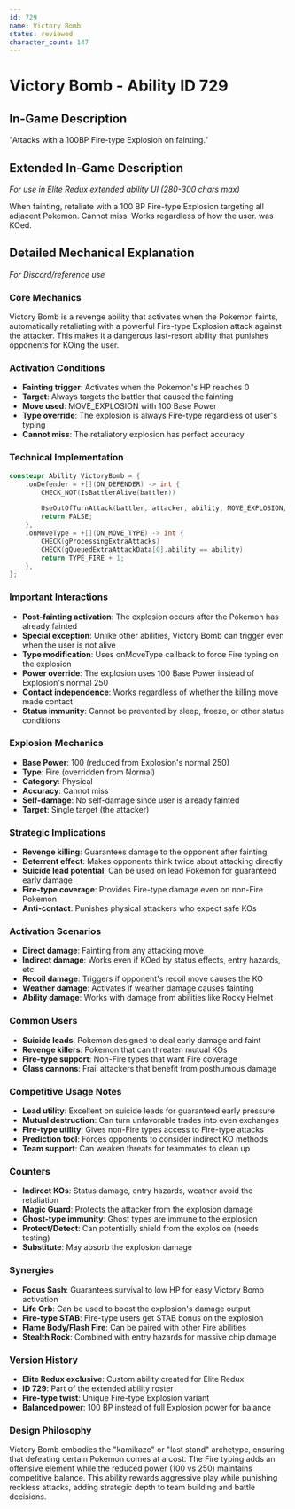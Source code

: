```yaml
---
id: 729
name: Victory Bomb
status: reviewed
character_count: 147
---
```


# Victory Bomb - Ability ID 729

## In-Game Description
"Attacks with a 100BP Fire-type Explosion on fainting."

## Extended In-Game Description
*For use in Elite Redux extended ability UI (280-300 chars max)*

When fainting, retaliate with a 100 BP Fire-type Explosion targeting all adjacent Pokemon. Cannot miss. Works regardless of how the user. was KOed.

## Detailed Mechanical Explanation
*For Discord/reference use*

### Core Mechanics
Victory Bomb is a revenge ability that activates when the Pokemon faints, automatically retaliating with a powerful Fire-type Explosion attack against the attacker. This makes it a dangerous last-resort ability that punishes opponents for KOing the user.

### Activation Conditions
- **Fainting trigger**: Activates when the Pokemon's HP reaches 0
- **Target**: Always targets the battler that caused the fainting
- **Move used**: MOVE_EXPLOSION with 100 Base Power
- **Type override**: The explosion is always Fire-type regardless of user's typing
- **Cannot miss**: The retaliatory explosion has perfect accuracy

### Technical Implementation
```c
constexpr Ability VictoryBomb = {
    .onDefender = +[](ON_DEFENDER) -> int {
        CHECK_NOT(IsBattlerAlive(battler))

        UseOutOfTurnAttack(battler, attacker, ability, MOVE_EXPLOSION, 100);
        return FALSE;
    },
    .onMoveType = +[](ON_MOVE_TYPE) -> int {
        CHECK(gProcessingExtraAttacks)
        CHECK(gQueuedExtraAttackData[0].ability == ability)
        return TYPE_FIRE + 1;
    },
};
```

### Important Interactions
- **Post-fainting activation**: The explosion occurs after the Pokemon has already fainted
- **Special exception**: Unlike other abilities, Victory Bomb can trigger even when the user is not alive
- **Type modification**: Uses onMoveType callback to force Fire typing on the explosion
- **Power override**: The explosion uses 100 Base Power instead of Explosion's normal 250
- **Contact independence**: Works regardless of whether the killing move made contact
- **Status immunity**: Cannot be prevented by sleep, freeze, or other status conditions

### Explosion Mechanics
- **Base Power**: 100 (reduced from Explosion's normal 250)
- **Type**: Fire (overridden from Normal)
- **Category**: Physical
- **Accuracy**: Cannot miss
- **Self-damage**: No self-damage since user is already fainted
- **Target**: Single target (the attacker)

### Strategic Implications
- **Revenge killing**: Guarantees damage to the opponent after fainting
- **Deterrent effect**: Makes opponents think twice about attacking directly
- **Suicide lead potential**: Can be used on lead Pokemon for guaranteed early damage
- **Fire-type coverage**: Provides Fire-type damage even on non-Fire Pokemon
- **Anti-contact**: Punishes physical attackers who expect safe KOs

### Activation Scenarios
- **Direct damage**: Fainting from any attacking move
- **Indirect damage**: Works even if KOed by status effects, entry hazards, etc.
- **Recoil damage**: Triggers if opponent's recoil move causes the KO
- **Weather damage**: Activates if weather damage causes fainting
- **Ability damage**: Works with damage from abilities like Rocky Helmet

### Common Users
- **Suicide leads**: Pokemon designed to deal early damage and faint
- **Revenge killers**: Pokemon that can threaten mutual KOs
- **Fire-type support**: Non-Fire types that want Fire coverage
- **Glass cannons**: Frail attackers that benefit from posthumous damage

### Competitive Usage Notes
- **Lead utility**: Excellent on suicide leads for guaranteed early pressure
- **Mutual destruction**: Can turn unfavorable trades into even exchanges
- **Fire-type utility**: Gives non-Fire types access to Fire-type attacks
- **Prediction tool**: Forces opponents to consider indirect KO methods
- **Team support**: Can weaken threats for teammates to clean up

### Counters
- **Indirect KOs**: Status damage, entry hazards, weather avoid the retaliation
- **Magic Guard**: Protects the attacker from the explosion damage
- **Ghost-type immunity**: Ghost types are immune to the explosion
- **Protect/Detect**: Can potentially shield from the explosion (needs testing)
- **Substitute**: May absorb the explosion damage

### Synergies
- **Focus Sash**: Guarantees survival to low HP for easy Victory Bomb activation
- **Life Orb**: Can be used to boost the explosion's damage output
- **Fire-type STAB**: Fire-type users get STAB bonus on the explosion
- **Flame Body/Flash Fire**: Can be paired with other Fire abilities
- **Stealth Rock**: Combined with entry hazards for massive chip damage

### Version History
- **Elite Redux exclusive**: Custom ability created for Elite Redux
- **ID 729**: Part of the extended ability roster
- **Fire-type twist**: Unique Fire-type Explosion variant
- **Balanced power**: 100 BP instead of full Explosion power for balance

### Design Philosophy
Victory Bomb embodies the "kamikaze" or "last stand" archetype, ensuring that defeating certain Pokemon comes at a cost. The Fire typing adds an offensive element while the reduced power (100 vs 250) maintains competitive balance. This ability rewards aggressive play while punishing reckless attacks, adding strategic depth to team building and battle decisions.